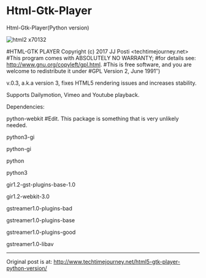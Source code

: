 # Html-Gtk-Player
Html-Gtk-Player(Python version)

![html2 x70132](https://user-images.githubusercontent.com/29865797/28210441-19cadad6-68a0-11e7-98db-605dc38c77c5.jpg)

#HTML-GTK PLAYER Copyright (c) 2017 JJ Posti <techtimejourney.net>
#This program comes with ABSOLUTELY NO WARRANTY;
#for details see: http://www.gnu.org/copyleft/gpl.html.
#This is free software, and you are welcome to redistribute it under
#GPL Version 2, June 1991″)

v.0.3, a.k.a version 3, fixes HTML5 rendering issues and increases stability.

Supports Dailymotion, Vimeo and Youtube playback.

Dependencies:

python-webkit #Edit. This package is something that is very unlikely needed.

python3-gi

python-gi

python

python3

gir1.2-gst-plugins-base-1.0

gir1.2-webkit-3.0

gstreamer1.0-plugins-bad

gstreamer1.0-plugins-base

gstreamer1.0-plugins-good

gstreamer1.0-libav
_________________________________
Original post is at:
http://www.techtimejourney.net/html5-gtk-player-python-version/
